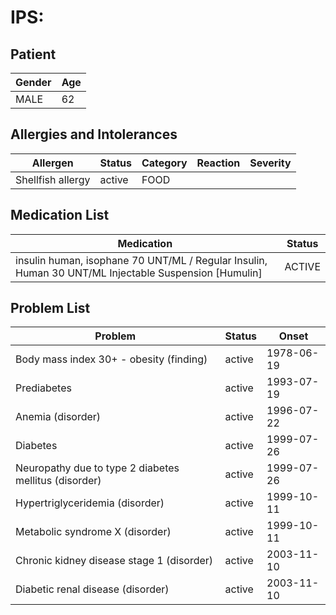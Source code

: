 # IPS:

## Patient

|Gender|Age|
|---|---|
|MALE|62|

## Allergies and Intolerances

|Allergen|Status|Category|Reaction|Severity|
|---|---|---|---|---|
|Shellfish allergy|active|FOOD|||

## Medication List

|Medication|Status|
|---|---|
|insulin human, isophane 70 UNT/ML / Regular Insulin, Human 30 UNT/ML Injectable Suspension [Humulin]|ACTIVE|

## Problem List

|Problem|Status|Onset|
|---|---|---|
|Body mass index 30+ - obesity (finding)|active|1978-06-19|
|Prediabetes|active|1993-07-19|
|Anemia (disorder)|active|1996-07-22|
|Diabetes|active|1999-07-26|
|Neuropathy due to type 2 diabetes mellitus (disorder)|active|1999-07-26|
|Hypertriglyceridemia (disorder)|active|1999-10-11|
|Metabolic syndrome X (disorder)|active|1999-10-11|
|Chronic kidney disease stage 1 (disorder)|active|2003-11-10|
|Diabetic renal disease (disorder)|active|2003-11-10|
